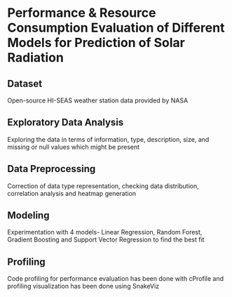 # Performance & Resource Consumption Evaluation of Different Models for Prediction of Solar Radiation

## Dataset
Open-source HI-SEAS weather station data provided by NASA

## Exploratory Data Analysis
Exploring the data in terms of information, type, description, size, and missing or null values which might be present

## Data Preprocessing
Correction of data type representation, checking data distribution, correlation analysis and heatmap generation

## Modeling
Experimentation with 4 models- Linear Regression, Random Forest, Gradient Boosting and Support Vector Regression to find the best fit

## Profiling
Code profiling for performance evaluation has been done with cProfile and profiling visualization has been done using SnakeViz
